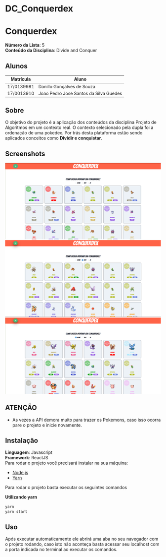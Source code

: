 # DC_Conquerdex

# Conquerdex

**Número da Lista**: 5<br>
**Conteúdo da Disciplina**: Divide and Conquer<br>

## Alunos
|Matrícula | Aluno |
| -- | -- |
| 17/0139981 |  Danillo Gonçalves de Souza |
| 17/0013910 |  Joao Pedro Jose Santos da Silva Guedes |

## Sobre 
O objetivo do projeto é a aplicação dos conteúdos da disciplina Projeto de Algoritmos em um contexto real. O contexto selecionado pela dupla foi a ordenação de uma pokedex. Por trás desta plataforma estão sendo aplicados conceitos como  **Dividir e conquistar**.

## Screenshots

<img src="./screenshoots/screen1.png">
<img src="./screenshoots/screen2.png">
<img src="./screenshoots/screen3.png">

## ATENÇÃO
- As vezes a API demora muito para trazer os Pokemons, caso isso ocorra pare o projeto e inicie novamente.

## Instalação 
**Linguagem**: Javascript<br>
**Framework**: ReactJS<br>
Para rodar o projeto você precisará instalar na sua máquina:
- [Node.js](https://nodejs.org/en/)
- [Yarn](https://yarnpkg.com/)

Para rodar o projeto basta executar os seguintes comandos

**Utilizando yarn**
```
yarn
yarn start
```


## Uso 
Após executar automaticamente ele abrirá uma aba no seu navegador com o projeto rodando, caso isto não aconteça basta acessar seu localhost com a porta indicada no terminal ao executar os comandos.

